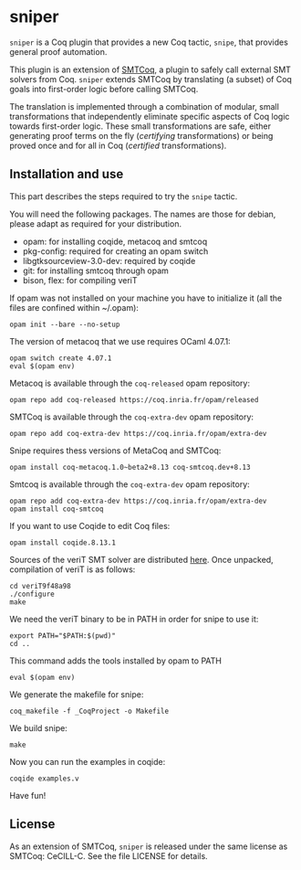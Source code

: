# sniper

`sniper` is a Coq plugin that provides a new Coq tactic, `snipe`, that
provides general proof automation.

This plugin is an extension of [SMTCoq](https://smtcoq.github.io), a
plugin to safely call external SMT solvers from Coq. `sniper` extends
SMTCoq by translating (a subset) of Coq goals into first-order logic
before calling SMTCoq.

The translation is implemented through a combination of modular, small
transformations that independently eliminate specific aspects of Coq
logic towards first-order logic. These small transformations are safe,
either generating proof terms on the fly (*certifying* transformations)
or being proved once and for all in Coq (*certified* transformations).


## Installation and use

This part describes the steps required to try the `snipe` tactic.

You will need the following packages. The names are those for debian, please adapt as required for your distribution.
- opam: for installing coqide, metacoq and smtcoq
- pkg-config: required for creating an opam switch
- libgtksourceview-3.0-dev: required by coqide
- git: for installing smtcoq through opam
- bison, flex: for compiling veriT

If opam was not installed on your machine you have to initialize it (all the files are confined within ~/.opam):
```
opam init --bare --no-setup
```

The version of metacoq that we use requires OCaml 4.07.1:
```
opam switch create 4.07.1
eval $(opam env)
```

Metacoq is available through the `coq-released` opam repository:
```
opam repo add coq-released https://coq.inria.fr/opam/released
```

SMTCoq is available through the `coq-extra-dev` opam repository:
```
opam repo add coq-extra-dev https://coq.inria.fr/opam/extra-dev
```

Snipe requires thess versions of MetaCoq and SMTCoq:
```
opam install coq-metacoq.1.0~beta2+8.13 coq-smtcoq.dev+8.13
```

Smtcoq is available through the `coq-extra-dev` opam repository:
```
opam repo add coq-extra-dev https://coq.inria.fr/opam/extra-dev
opam install coq-smtcoq
```

If you want to use Coqide to edit Coq files:
```
opam install coqide.8.13.1
```

Sources of the veriT SMT solver are distributed
[here](https://www.lri.fr/~keller/Documents-recherche/Smtcoq/veriT9f48a98.tar.gz).
Once unpacked, compilation of veriT is as follows:
```
cd veriT9f48a98
./configure
make
```

We need the veriT binary to be in PATH in order for snipe to use it:
```
export PATH="$PATH:$(pwd)"
cd ..
```

This command adds the tools installed by opam to PATH
```
eval $(opam env)
```

We generate the makefile for snipe:
```
coq_makefile -f _CoqProject -o Makefile
```

We build snipe:
```
make
```

Now you can run the examples in coqide:
```
coqide examples.v
```

Have fun!


## License
As an extension of SMTCoq, `sniper` is released under the same license
as SMTCoq: CeCILL-C. See the file LICENSE for details.
